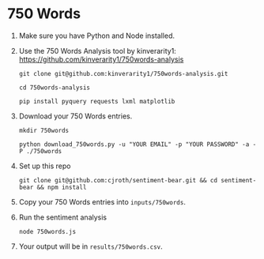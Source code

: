# 750 Words

1. Make sure you have Python and Node installed.

2. Use the 750 Words Analysis tool by kinverarity1: https://github.com/kinverarity1/750words-analysis

    `git clone git@github.com:kinverarity1/750words-analysis.git`

    `cd 750words-analysis`

    `pip install pyquery requests lxml matplotlib`

3. Download your 750 Words entries.

    `mkdir 750words`

    `python download_750words.py -u "YOUR EMAIL" -p "YOUR PASSWORD" -a -P ./750words`

4. Set up this repo

    `git clone git@github.com:cjroth/sentiment-bear.git && cd sentiment-bear && npm install`

5. Copy your 750 Words entries into `inputs/750words`.

6. Run the sentiment analysis

    `node 750words.js`

7. Your output will be in `results/750words.csv`.
